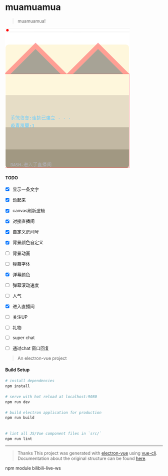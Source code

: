 # muamuamua

> muamuamua!

![界面截图](desc/screencut.png)

#### TODO
- [x] 显示一条文字
- [x] 动起来
- [x] canvas刷新逻辑
- [x] 对接直播间
- [x] 自定义房间号
- [x] 背景颜色自定义
- [ ] 背景动画
- [ ] 弹幕字体
- [x] 弹幕颜色
- [ ] 弹幕滚动速度
- [ ] 人气
- [x] 进入直播间 
- [ ] 关注UP
- [ ] 礼物
- [ ] super chat
- [ ] 通过chat 窗口回复









> An electron-vue project

#### Build Setup

``` bash
# install dependencies
npm install

# serve with hot reload at localhost:9080
npm run dev

# build electron application for production
npm run build


# lint all JS/Vue component files in `src/`
npm run lint

```

---
> Thanks
This project was generated with [electron-vue](https://github.com/SimulatedGREG/electron-vue) using [vue-cli](https://github.com/vuejs/vue-cli). Documentation about the original structure can be found [here](https://simulatedgreg.gitbooks.io/electron-vue/content/index.html).

npm module bilibili-live-ws
